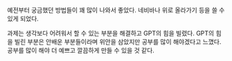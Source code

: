 <!-- 여기에 3주차 회고 내용을 작성해주세요 -->

예전부터 궁금했던 방법들이 꽤 많이 나와서 좋았다.
네비바나 위로 올라가기 등을 쓸 수 있게 되었다.

과제는 생각보다 어려워서 할 수 있는 부분을 해결하고 GPT의 힘을 빌렸다.
GPT의 힘을 빌린 부분은 안배운 부분들이라며 위안을 삼았지만 공부를 많이 해야겠다고 느꼈다.
공부를 많이 해야 더 예쁘고 깔끔하게 만들 수 있을 것 같다.

